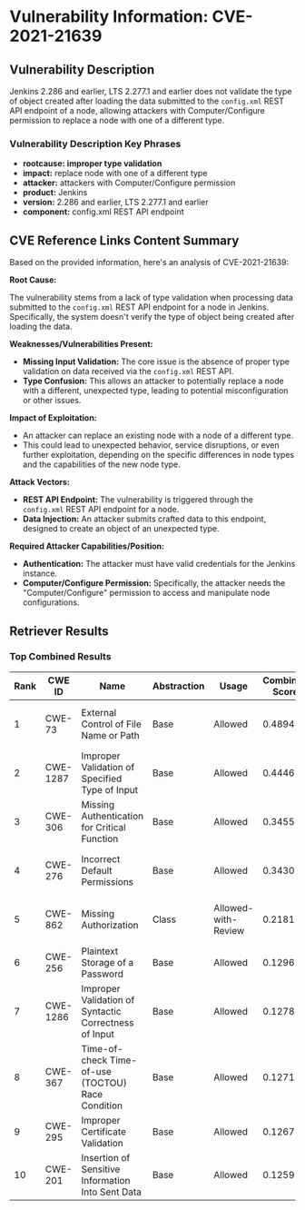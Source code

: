 # Vulnerability Information: CVE-2021-21639

## Vulnerability Description
Jenkins 2.286 and earlier, LTS 2.277.1 and earlier does not validate the type of object created after loading the data submitted to the `config.xml` REST API endpoint of a node, allowing attackers with Computer/Configure permission to replace a node with one of a different type.

### Vulnerability Description Key Phrases
- **rootcause:** **improper type validation**
- **impact:** replace node with one of a different type
- **attacker:** attackers with Computer/Configure permission
- **product:** Jenkins
- **version:** 2.286 and earlier, LTS 2.277.1 and earlier
- **component:** config.xml REST API endpoint

## CVE Reference Links Content Summary
Based on the provided information, here's an analysis of CVE-2021-21639:

**Root Cause:**

The vulnerability stems from a lack of type validation when processing data submitted to the `config.xml` REST API endpoint for a node in Jenkins. Specifically, the system doesn't verify the type of object being created after loading the data.

**Weaknesses/Vulnerabilities Present:**

- **Missing Input Validation:** The core issue is the absence of proper type validation on data received via the `config.xml` REST API.
- **Type Confusion:** This allows an attacker to potentially replace a node with a different, unexpected type, leading to potential misconfiguration or other issues.

**Impact of Exploitation:**

- An attacker can replace an existing node with a node of a different type.
- This could lead to unexpected behavior, service disruptions, or even further exploitation, depending on the specific differences in node types and the capabilities of the new node type.

**Attack Vectors:**

- **REST API Endpoint:** The vulnerability is triggered through the `config.xml` REST API endpoint for a node.
- **Data Injection:** An attacker submits crafted data to this endpoint, designed to create an object of an unexpected type.

**Required Attacker Capabilities/Position:**

- **Authentication:** The attacker must have valid credentials for the Jenkins instance.
- **Computer/Configure Permission:** Specifically, the attacker needs the "Computer/Configure" permission to access and manipulate node configurations.

## Retriever Results

### Top Combined Results

| Rank | CWE ID | Name | Abstraction | Usage | Combined Score | Retrievers | Individual Scores |
|------|--------|------|-------------|-------|---------------|------------|-------------------|
| 1 | CWE-73 | External Control of File Name or Path | Base | Allowed | 0.4894 | sparse, graph | sparse: 0.231, graph: 1.000 |
| 2 | CWE-1287 | Improper Validation of Specified Type of Input | Base | Allowed | 0.4446 | sparse, graph | sparse: 0.257, graph: 0.832 |
| 3 | CWE-306 | Missing Authentication for Critical Function | Base | Allowed | 0.3455 | dense, sparse | dense: 0.442, sparse: 0.217 |
| 4 | CWE-276 | Incorrect Default Permissions | Base | Allowed | 0.3430 | dense, sparse | dense: 0.444, sparse: 0.211 |
| 5 | CWE-862 | Missing Authorization | Class | Allowed-with-Review | 0.2181 | dense, sparse | dense: 0.462, sparse: 0.245 |
| 6 | CWE-256 | Plaintext Storage of a Password | Base | Allowed | 0.1296 | sparse | sparse: 0.227 |
| 7 | CWE-1286 | Improper Validation of Syntactic Correctness of Input | Base | Allowed | 0.1278 | sparse | sparse: 0.223 |
| 8 | CWE-367 | Time-of-check Time-of-use (TOCTOU) Race Condition | Base | Allowed | 0.1271 | sparse | sparse: 0.222 |
| 9 | CWE-295 | Improper Certificate Validation | Base | Allowed | 0.1267 | sparse | sparse: 0.222 |
| 10 | CWE-201 | Insertion of Sensitive Information Into Sent Data | Base | Allowed | 0.1259 | sparse | sparse: 0.220 |

